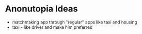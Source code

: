 # Anonutopia Ideas

- matchmaking app through "regular" apps like taxi and housing
- taxi - like driver and make him preferred
